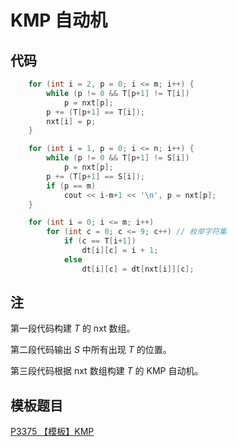 # KMP 自动机

## 代码

```cpp
    for (int i = 2, p = 0; i <= m; i++) {
        while (p != 0 && T[p+1] != T[i])
            p = nxt[p];
        p += (T[p+1] == T[i]);
        nxt[i] = p;
    }
```

```cpp
    for (int i = 1, p = 0; i <= n; i++) {
        while (p != 0 && T[p+1] != S[i])
            p = nxt[p];
        p += (T[p+1] == S[i]);
        if (p == m)
            cout << i-m+1 << '\n', p = nxt[p];
    }
```

```cpp
    for (int i = 0; i <= m; i++)
        for (int c = 0; c <= 9; c++) // 枚举字符集
            if (c == T[i+1])
                dt[i][c] = i + 1;
            else
                dt[i][c] = dt[nxt[i]][c];
```

## 注

第一段代码构建 $T$ 的 nxt 数组。

第二段代码输出 $S$ 中所有出现 $T$ 的位置。

第三段代码根据 nxt 数组构建 $T$ 的 KMP 自动机。

## 模板题目

[P3375 【模板】KMP](https://www.luogu.com.cn/problem/P3375)